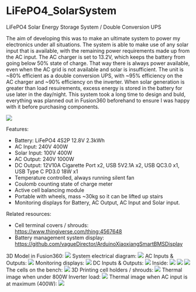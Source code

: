 # LiFePO4_SolarSystem
LiFePO4 Solar Energy Storage System / Double Conversion UPS

The aim of developing this was to make an ultimate system to power my electronics under all situations. The system is able to make use of any solar input that is available, with the remaining power requirements made up from the AC input. The AC charger is set to 13.2V, which keeps the battery from going below 50% state of charge. That way there is always power available, even when the AC grid is not available and solar is insufficient. The unit is ~80% efficient as a double conversion UPS, with ~95% efficiency on the AC charger and ~90% efficiency on the inverter. When solar generation is greater than load resuirements, excess energy is stored in the battery for use later in the day/night. This system took a long time to design and buld, everything was planned out in Fusion360 beforehand to ensure I was happy with it before purchasing components.

<img src="https://github.com/vagueDirector/LiFePO4_SolarSystem/blob/master/20200912_141225.jpg">

Features: 
* Battery: LiFePO4 4S2P 12.8V 2.3kWh
* AC Input: 240V 400W
* Solar Input: 100V 400W
* AC Output: 240V 1000W
* DC Output: 12V10A Cigarette Port x2, USB 5V2.1A x2, USB QC3.0 x1, USB Type C PD3.0 18W x1
* Temperature controlled, always running silent fan 
* Coulomb counting state of charge meter
* Active cell balancing module
* Portable with wheels, mass ~30kg so it can be lifted up stairs
* Monitoring displays for Battery, AC Output, AC Input and Solar input. 

Related resources: 
* Cell terminal covers / shrouds: https://www.thingiverse.com/thing:4567648
* Battery management system display: https://github.com/vagueDirector/ArduinoXiaoxiangSmartBMSDisplay

3D Model in Fusion360: 
<img src="https://github.com/vagueDirector/LiFePO4_SolarSystem/blob/master/fusion1.JPG">
System electrical diagram:
<img src="https://github.com/vagueDirector/LiFePO4_SolarSystem/blob/master/schema1.JPG">
AC Inputs & Outputs:
<img src="https://github.com/vagueDirector/LiFePO4_SolarSystem/blob/master/20200912_141238.jpg">
Monitoring displays:
<img src="https://github.com/vagueDirector/LiFePO4_SolarSystem/blob/master/20200912_141254.jpg">
DC Inputs & Outputs:
<img src="https://github.com/vagueDirector/LiFePO4_SolarSystem/blob/master/20200912_141341_HDR.jpg">
Inside:
<img src="https://github.com/vagueDirector/LiFePO4_SolarSystem/blob/master/20200912_141410.jpg">
<img src="https://github.com/vagueDirector/LiFePO4_SolarSystem/blob/master/20200912_141421.jpg">
<img src="https://github.com/vagueDirector/LiFePO4_SolarSystem/blob/master/20200912_141442_HDR.jpg">
The cells on the bench:
<img src="https://github.com/vagueDirector/LiFePO4_SolarSystem/blob/master/20200819_163244_HDR.jpg">
3D Printing cell holders / shrouds:
<img src="https://github.com/vagueDirector/LiFePO4_SolarSystem/blob/master/20200819_163305.jpg">
Thermal image when under 800W Inverter load:
<img src="https://github.com/vagueDirector/LiFePO4_SolarSystem/blob/master/20200825-133709-edit.jpg">
Thermal image when AC input is at maximum (400W):
<img src="https://github.com/vagueDirector/LiFePO4_SolarSystem/blob/master/20200825-143747-edit.jpg">


